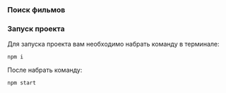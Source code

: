 ### Поиск фильмов

### Запуск проекта

Для запуска проекта вам необходимо набрать команду в терминале:

` npm i `

После набрать команду:

`npm start`
